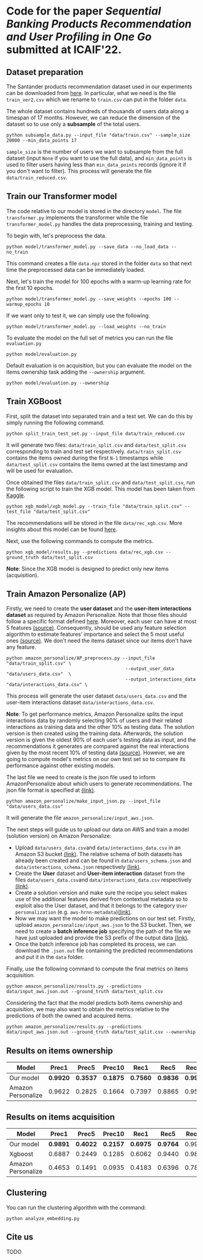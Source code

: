 # Code for the paper *Sequential Banking Products Recommendation and User Profiling in One Go* submitted at ICAIF'22.

## Dataset preparation

The Santander products recommendation dataset used in our experiments can be downloaded from [here](https://www.kaggle.com/c/santander-product-recommendation/data?select=train_ver2.csv.zip).
In particular, what we need is the file `train_ver2.csv` which we rename to `train.csv` can put in the folder `data`.

The whole dataset contains hundreds of thousands of users data along a timespan of 17 months. However, we can reduce the dimension of the dataset so to use only a **subsample** of the total users.
```
python subsample_data.py --input_file "data/train.csv" --sample_size 20000 --min_data_points 17
```
`sample_size` is the number of users we want to subsample from the full dataset (input `None` if you want to use the full data), and `min_data_points` is used to filter users having less than `min_data_points` records (ignore it if you don't want to filter).
This process will generate the file `data/train_reduced.csv`.

## Train our Transformer model

The code relative to our model is stored in the directory `model`.
The file `transformer.py` implements the transformer while the file `transformer_model.py` handles the data preprocessing, training and testing.

To begin with, let's preprocess the data.
```
python model/transformer_model.py --save_data --no_load_data --no_train
```
This command creates a file `data.npz` stored in the folder `data` so that next time the preprocessed data can be immediately loaded.

Next, let's train the model for 100 epochs with a warm-up learning rate for the first 10 epochs.
```
python model/transformer_model.py --save_weights --epochs 100 --warmup_epochs 10
```

If we want only to test it, we can simply use the following.
```
python model/transformer_model.py --load_weights --no_train
```

To evaluate the model on the full set of metrics you can run the file `evaluation.py`
```
python model/evaluation.py
```
Default evaluation is on acquisition, but you can evaluate the model on the items ownership task adding the `--ownership` argument.
```
python model/evaluation.py --ownership
```

## Train XGBoost

First, split the dataset into separated train and a test set. We can do this by simply running the following command.
```
python split_train_test_set.py --input_file data/train_reduced.csv
```
It will generate two files: `data/train_split.csv` and `data/test_split.csv` corresponding to train and test set respectively.
`data/train_split.csv` contains the items owned during the first `N-1` timestamps while `data/test_split.csv` contains the items owned at the last timestamp and will be used for evaluation.

Once obtained the files `data/train_split.csv` and `data/test_split.csv`, run the following script to train the XGB model.
This model has been taken from [Kaggle](https://www.kaggle.com/sudalairajkumar/when-less-is-more).
```
python xgb_model/xgb_model.py --train_file "data/train_split.csv" --test_file "data/test_split.csv"
```
The recommendations will be stored in the file `data/rec_xgb.csv`. 
More insights about this model can be found [here](https://www.kaggle.com/c/santander-product-recommendation/discussion/25579).

Next, use the following commands to compute the metrics.
```
python xgb_model/results.py --predictions data/rec_xgb.csv --ground_truth data/test_split.csv
```
**Note**: Since the XGB model is designed to predict only new items (acquisition).

## Train Amazon Personalize (AP)

Firstly, we need to create the **user dataset** and the **user-item interactions dataset** as required by Amazon Personalize.
Note that those files should follow a specific format defined [here](https://docs.aws.amazon.com/personalize/latest/dg/how-it-works-dataset-schema.html).
Moreover, each user can have at most 5 features [(source)](https://docs.aws.amazon.com/personalize/latest/dg/how-it-works-dataset-schema.html). Consequently, should be used any feature selection algorithm to estimate features’ importance and select the 5 most useful ones [(source)](https://medium.com/genifyai/banking-products-recommendation-engine-what-we-learnt-building-our-minimum-viable-product-mvp-7097a52bb413). We don't need the items dataset since our items don't have any feature.
```
python amazon_personalize/AP_preprocess.py --input_file "data/train_split.csv" \
                                            --output_user_data "data/users_data.csv"  \
                                            --output_interactions_data "data/interactions_data.csv" \
```
This process will generate the user dataset `data/users_data.csv` and the user-item interactions dataset `data/interactions_data.csv`.

**Note**: To get performance metrics, Amazon Personalize splits the input interactions data by randomly selecting 90% of users and their related interactions as training data and the other 10% as testing data.
The solution version is then created using the training data. Afterwards, the solution version is given the oldest 90% of each user's testing data as input, and the recommendations it generates are compared against the real interactions given by the most recent 10% of testing data [(source)](https://docs.aws.amazon.com/personalize/latest/dg/recording-events.html).
However, we are going to compute model's metrics on our own test set so to compare its performance against other existing models.

The last file we need to create is the json file used to inform AmazonPersonalize about which users to generate recommendations.
The json file format is specified at [(link)](https://docs.aws.amazon.com/personalize/latest/dg/recommendations-batch.html).
```
python amazon_personalize/make_input_json.py --input_file "data/users_data.csv"
```
It will generate the file `amazon_personalize/input_aws.json`.

The next steps will guide us to upload our data on AWS and train a model (solution version) on Amazon Personalize:
- Upload `data/users_data.csv`and `data/interactions_data.csv` in an Amazon S3 bucket [(link)](https://docs.aws.amazon.com/personalize/latest/dg/data-prep-upload-s3.html). The relative schema of both datasets has already been created and can be found in `data/users_schema.json` and `data/interactions_schema.json` respectively [(link)](https://docs.aws.amazon.com/personalize/latest/dg/how-it-works-dataset-schema.html).
- Create the **User** dataset and **User-item interaction** dataset from the files `data/users_data.csv`and `data/interactions_data.csv` respectively [(link)](https://docs.aws.amazon.com/personalize/latest/dg/data-prep-importing.html). 
- Create a solution version and make sure the recipe you select makes use of the additional features derived from contextual metadata so to exploit also the User dataset, and that it belongs to the category `User personalization` (e.g. `aws-hrnn-metadata`)[(link)](https://docs.aws.amazon.com/personalize/latest/dg/training-deploying-solutions.html).
- Now we may want the model to make predictions on our test set. Firstly, upload `amazon_personalize/input_aws.json` to the S3 bucket. Then, we need to create a **batch inference job** specifying the path of the file we have just uploaded and provide the S3 prefix of the output data [(link)](https://docs.aws.amazon.com/personalize/latest/dg/recommendations-batch.html). 
- Once the batch inference job has completed its process, we can download the `.json.out` file containing the predicted recommendations and put it in the `data` folder.

Finally, use the following command to compute the final metrics on items acquisition.
```
python amazon_personalize/results.py --predictions data/input_aws.json.out --ground_truth data/test_split.csv
```
Considering the fact that the model predicts both items ownership and acquisition, we may also want to obtain the metrics relative to the predictions of both the owned and acquired items.
```
python amazon_personalize/results.py --predictions data/input_aws.json.out --ground_truth data/test_split.csv --ownership
```


## Results on items ownership
| Model                      | Prec1  | Prec5 | Prec10 | Rec1 | Rec5 | Rec10 | MRR20 | NDCG20 |
|----------------------------|--------|-------|-------|-------|------|-------|-------|--------|
| Our model                  | **0.9920**| **0.3537**| **0.1875** | **0.7560** | **0.9836** | **0.9990** | **0.9956**| **0.9961**|
| Amazon Personalize         | 0.9622| 0.2825| 0.1664 | 0.7397| 0.8865|0.9571 | 0.9435| 0.9435|

## Results on items acquisition
| Model                      | Prec1  | Prec5 | Prec10 | Rec1 | Rec5 | Rec10 | MRR20 | NDCG20 |
|----------------------------|--------|-------|-------|-------|------|-------|-------|--------|
| Our model                  | **0.9891**| **0.4022**| **0.2157** |**0.6975**|**0.9764**|0.9979| **0.9937**| **0.9941**|
| Xgboost                    | 0.6887| 0.2449| 0.1285 | 0.6062|0.9440|0.9866| 0.8054| 0.8556|
| Amazon Personalize         | 0.4653| 0.1491| 0.0935 |0.4183|0.6396|0.7869| 0.5788| 0.6505|

## Clustering

You can run the clustering algorithm with the command:
```
python analyze_embedding.py
```

## Cite us

TODO
